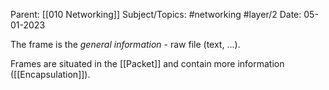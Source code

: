 
Parent: [[010 Networking]]
Subject/Topics: #networking #layer/2 
Date: 05-01-2023


The frame is the *general information* - raw file (text, ...).

Frames are situated in the [[Packet]] and contain more information ([[Encapsulation]]).

